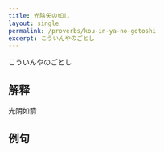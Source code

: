 ```yaml
---
title: 光陰矢の如し
layout: single
permalink: /proverbs/kou-in-ya-no-gotoshi
excerpt: こういんやのごとし
---
```


こういんやのごとし

## 解释

光阴如箭

## 例句

